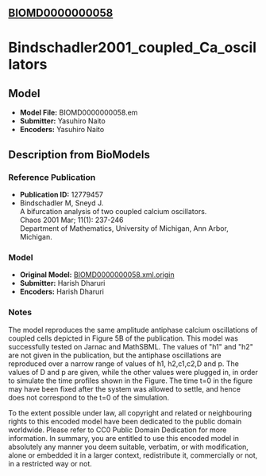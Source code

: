 [BIOMD0000000058](http://www.ebi.ac.uk/biomodels-main/BIOMD0000000058)
----------------------------------------------------------------------
Bindschadler2001_coupled_Ca_oscillators
======================================================================

Model
-----

* **Model File:** BIOMD0000000058.em
* **Submitter:** Yasuhiro Naito
* **Encoders:** Yasuhiro Naito

Description from BioModels
--------------------------

### Reference Publication

* **Publication ID:** 12779457
* Bindschadler M, Sneyd J.  
A bifurcation analysis of two coupled calcium oscillators.  
Chaos 2001 Mar; 11(1): 237-246  
Department of Mathematics, University of Michigan, Ann Arbor, Michigan.

### Model

* **Original Model:** [BIOMD0000000058.xml.origin](http://www.ebi.ac.uk/biomodels/models-main/publ/BIOMD0000000058/BIOMD0000000058.xml.origin)
* **Submitter:** Harish Dharuri
* **Encoders:** Harish Dharuri

### Notes

The model reproduces the same amplitude antiphase calcium oscillations of coupled cells depicted in Figure 5B of the publication. This model was successfully tested on Jarnac and MathSBML. The values of "h1" and "h2" are not given in the publication, but the antiphase oscillations are reproduced over a narrow range of values of h1, h2,c1,c2,D and p. The values of D and p are given, while the other values were plugged in, in order to simulate the time profiles shown in the Figure. The time t=0 in the figure may have been fixed after the system was allowed to settle, and hence does not correspond to the t=0 of the simulation.

To the extent possible under law, all copyright and related or neighbouring rights to this encoded model have been dedicated to the public domain worldwide. Please refer to CC0 Public Domain Dedication for more information.
In summary, you are entitled to use this encoded model in absolutely any manner you deem suitable, verbatim, or with modification, alone or embedded it in a larger context, redistribute it, commercially or not, in a restricted way or not.
